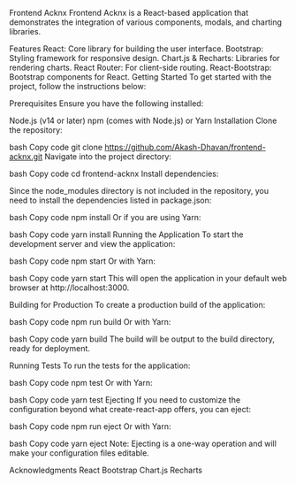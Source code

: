 Frontend Acknx
Frontend Acknx is a React-based application that demonstrates the integration of various components, modals, and charting libraries.

Features
React: Core library for building the user interface.
Bootstrap: Styling framework for responsive design.
Chart.js & Recharts: Libraries for rendering charts.
React Router: For client-side routing.
React-Bootstrap: Bootstrap components for React.
Getting Started
To get started with the project, follow the instructions below:

Prerequisites
Ensure you have the following installed:

Node.js (v14 or later)
npm (comes with Node.js) or Yarn
Installation
Clone the repository:

bash
Copy code
git clone https://github.com/Akash-Dhavan/frontend-acknx.git
Navigate into the project directory:

bash
Copy code
cd frontend-acknx
Install dependencies:

Since the node_modules directory is not included in the repository, you need to install the dependencies listed in package.json:

bash
Copy code
npm install
Or if you are using Yarn:

bash
Copy code
yarn install
Running the Application
To start the development server and view the application:

bash
Copy code
npm start
Or with Yarn:

bash
Copy code
yarn start
This will open the application in your default web browser at http://localhost:3000.

Building for Production
To create a production build of the application:

bash
Copy code
npm run build
Or with Yarn:

bash
Copy code
yarn build
The build will be output to the build directory, ready for deployment.

Running Tests
To run the tests for the application:

bash
Copy code
npm test
Or with Yarn:

bash
Copy code
yarn test
Ejecting
If you need to customize the configuration beyond what create-react-app offers, you can eject:

bash
Copy code
npm run eject
Or with Yarn:

bash
Copy code
yarn eject
Note: Ejecting is a one-way operation and will make your configuration files editable.


Acknowledgments
React
Bootstrap
Chart.js
Recharts
